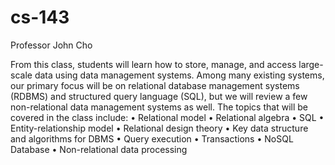# cs-143

Professor John Cho

From this class, students will learn how to store, manage, and access large-scale data
using data management systems. Among many existing systems, our primary focus
will be on relational database management systems (RDBMS) and structured query
language (SQL), but we will review a few non-relational data management systems as
well.
The topics that will be covered in the class include:
• Relational model
• Relational algebra
• SQL
• Entity-relationship model
• Relational design theory
• Key data structure and algorithms for DBMS
• Query execution
• Transactions
• NoSQL Database
• Non-relational data processing
